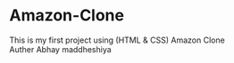 # Amazon-Clone
This is my first project using (HTML &amp; CSS) Amazon Clone
<br>
Auther Abhay maddheshiya
